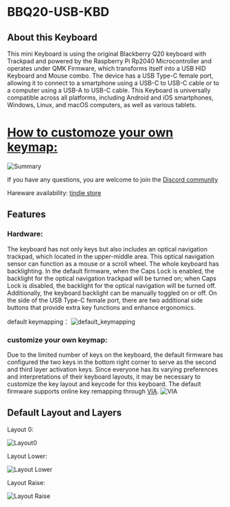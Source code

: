 # BBQ20-USB-KBD
## About this Keyboard

This mini Keyboard is using the original Blackberry Q20 keyboard with Trackpad and powered by the Raspberry Pi Rp2040 Microcontroller and operates under QMK Firmware, which transforms itself into a USB HID Keyboard and Mouse combo. The device has a USB Type-C female port, allowing it to connect to a smartphone using a USB-C to USB-C cable or to a computer using a USB-A to USB-C cable. This Keyboard is universally compatible across all platforms, including Android and iOS smartphones, Windows, Linux, and macOS computers, as well as various tablets.
# [How to customoze your own keymap:](https://github.com/ZitaoTech/BBQ20-USB-keyboard/tree/main/VIA_TUTORIAL)

![Summary](https://i.imgur.com/Ig00oQE.jpeg)

If you have any questions, you are welcome to join the [Discord community](https://discord.gg/PybEghmf8F)

Hareware availability: [tindie store](https://www.tindie.com/products/zitaotech/blackberry-bbq20-usb-keyboard-with-trackpad/)

## Features
### Hardware:

The keyboard has not only keys but also includes an optical navigation trackpad, which located in the upper-middle area. This optical navigation sensor can function as a mouse or a scroll wheel. The whole keyboard has backlighting. In the default firmware, when the Caps Lock is enabled, the backlight for the optical navigation trackpad will be turned on; when Caps Lock is disabled, the backlight for the optical navigation will be turned off. Additionally, the keyboard backlight can be manually toggled on or off. On the side of the USB Type-C female port, there are two additional side buttons that provide extra key functions and enhance ergonomics.

default keymapping：
![default_keymapping](https://cdn.tindiemedia.com/images/resize/UL2bwOICdenr7ki7yas0wzS584s=/p/fit-in/994x664/filters:fill(fff)/i/762834/products/2023-10-08T19%3A07%3A00.075Z-6.png?1696766871)

### customize your own keymap:

Due to the limited number of keys on the keyboard, the default firmware has configured the two keys in the bottom right corner to serve as the second and third layer activation keys. Since everyone has its varying preferences and interpretations of their keyboard layouts, it may be necessary to customize the key layout and keycode for this keyboard. The default firmware supports online key remapping through [VIA](https://www.caniusevia.com).
![VIA](https://i.imgur.com/thJOKUr.png)

## Default Layout and Layers
Layout 0:

![Layout0](https://i.imgur.com/0Pvp2nG.png)

Layout Lower:

![Layout Lower](https://i.imgur.com/ZXJmXin.png)

Layout Raise:

![Layout Raise](https://i.imgur.com/PozduM0.png)
